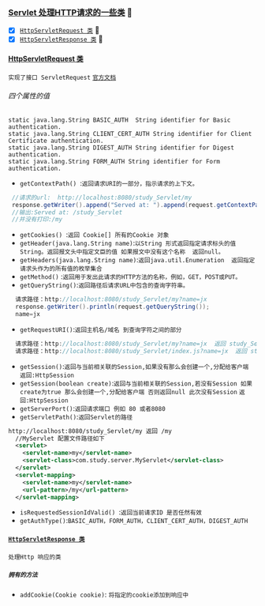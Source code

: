 ### [Servlet 处理HTTP请求的一些类](#top) <b id="top"></b> :maple_leaf:
- [x] [`HttpServletRequest 类`](#httpservletrequest) :maple_leaf:
- [x] [`HttpServletResponse 类`](#httpservletresponse) :maple_leaf:

#### [HttpServletRequest 类](#top) <b id="httpservletrequest"></b> 
`实现了接口 ServletRequest` [`官方文档`](http://tomcat.apache.org/tomcat-5.5-doc/servletapi/javax/servlet/http/HttpServletRequest.html)

###### 四个属性的值
```
static java.lang.String	BASIC_AUTH  String identifier for Basic authentication.
static java.lang.String	CLIENT_CERT_AUTH String identifier for Client Certificate authentication.
static java.lang.String	DIGEST_AUTH String identifier for Digest authentication.
static java.lang.String	FORM_AUTH String identifier for Form authentication.
```

* `getContextPath() `:`返回请求URI的一部分，指示请求的上下文。`
```Java
 //请求的url:  http://localhost:8080/study_Servlet/my
 response.getWriter().append("Served at: ").append(request.getContextPath());
 //输出:Served at: /study_Servlet 
 //并没有打印:/my
```

* `getCookies() `:`返回 Cookie[] 所有的Cookie 对象 `
* `getHeader(java.lang.String name)`:`以String 形式返回指定请求标头的值String。返回报文头中指定文臣的值 如果报文中没有这个名称  返回null。`
* `getHeaders(java.lang.String name)`:`返回java.util.Enumeration  返回指定请求头作为的所有值的枚举集合`
* `getMethod()` :`返回用于发出此请求的HTTP方法的名称，例如，GET，POST或PUT。`
* `getQueryString()`:`返回路径后请求URL中包含的查询字符串。`
```java
  请求路径：http://localhost:8080/study_Servlet/my?name=jx
  response.getWriter().println(request.getQueryString());
  name=jx 
```
* `getRequestURI()`:`返回主机名/域名 到查询字符之间的部分`
```Java
  请求路径：http://localhost:8080/study_Servlet/my?name=jx  返回 study_Servlet/my
  请求路径：http://localhost:8080/study_Servlet/index.js?name=jx  返回 study_Servlet/index.jsp
```
* `getSession()`:`返回与当前相关联的Session,如果没有那么会创建一个,分配给客户端 ` `返回:HttpSession` 
* `getSession(boolean create)`:`返回与当前相关联的Session,若没有Session 如果create为true 那么会创建一个,分配给客户端 否则返回null
此次没有Session` `返回:HttpSession` 
* `getServerPort()`:`返回请求端口 例如 80 或者8080`
* `getServletPath()`:`返回Servlet的路径 `
```xml
http://localhost:8080/study_Servlet/my 返回 /my
  //MyServlet 配置文件路径如下
  <servlet>
  	<servlet-name>my</servlet-name>
  	<servlet-class>com.study.server.MyServlet</servlet-class>
  </servlet>
  <servlet-mapping>
  	<servlet-name>my</servlet-name>
  	<url-pattern>/my</url-pattern>
  </servlet-mapping>
```
* `isRequestedSessionIdValid() `:`返回当前请求ID 是否任然有效`
* `getAuthType()`:`BASIC_AUTH，FORM_AUTH，CLIENT_CERT_AUTH，DIGEST_AUTH`
#### [`HttpServletResponse 类`](#top) <b id="httpservletresponse"></b>
`处理Http 响应的类`
##### `拥有的方法`
* `addCookie(Cookie cookie)`: `将指定的cookie添加到响应中`
